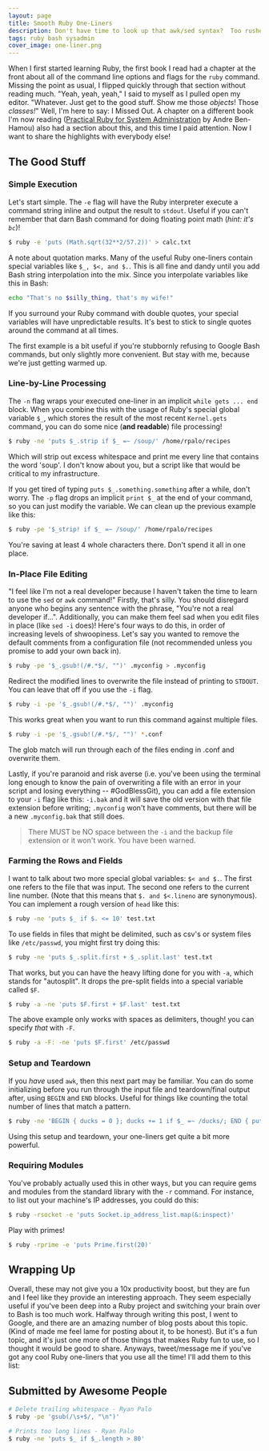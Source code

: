 ```yaml
---
layout: page
title: Smooth Ruby One-Liners
description: Don't have time to look up that awk/sed syntax?  Too rushed to write a full script?  Let these Ruby one-liners do the heavy lifting for you.
tags: ruby bash sysadmin
cover_image: one-liner.png 
---
```


When I first started learning Ruby, the first book I read had a chapter at the front about all of the command line options and flags for the `ruby` command.  Missing the point as usual, I flipped quickly through that section without reading much.  "Yeah, yeah, yeah," I said to myself as I pulled open my editor.  "Whatever.  Just get to the good stuff.  Show me those *objects*!  Those *classes!*"  Well, I'm here to say: I Missed Out.  A chapter on a different book I'm now reading ([Practical Ruby for System Administration](http://www.apress.com/us/book/9781590598214) by Andre Ben-Hamou) also had a section about this, and this time I paid attention.  Now I want to share the highlights with everybody else!

## The Good Stuff

### Simple Execution

Let's start simple.  The `-e` flag will have the Ruby interpreter execute a command string inline and output the result to `stdout`.  Useful if you can't remember that darn Bash command for doing floating point math (*hint: it's `bc`*)!

```bash
$ ruby -e 'puts (Math.sqrt(32**2/57.2))' > calc.txt
```

A note about quotation marks.  Many of the useful Ruby one-liners contain special variables like `$_, $<, and $.`.  This is all fine and dandy until you add Bash string interpolation into the mix.  Since you interpolate variables like this in Bash:

```bash
echo "That's no $silly_thing, that's my wife!"
```

If you surround your Ruby command with double quotes, your special variables will have unpredictable results.  It's best to stick to single quotes around the command at all times.

The first example is a bit useful if you're stubbornly refusing to Google Bash commands, but only slightly more convenient.  But stay with me, because we're just getting warmed up.

### Line-by-Line Processing

The `-n` flag wraps your executed one-liner in an implicit `while gets ... end` block.  When you combine this with the usage of Ruby's special global variable `$_`, which stores the result of the most recent `Kernel.gets` command, you can do some nice (**and readable**) file processing!

```bash
$ ruby -ne 'puts $_.strip if $_ =~ /soup/' /home/rpalo/recipes
```

Which will strip out excess whitespace and print me every line that contains the word 'soup'.  I don't know about you, but a script like that would be critical to my infrastructure.

If you get tired of typing `puts $_.something.something` after a while, don't worry.  The `-p` flag drops an implicit `print $_` at the end of your command, so you can just modify the variable.  We can clean up the previous example like this:

```bash
$ ruby -pe '$_strip! if $_ =~ /soup/' /home/rpalo/recipes
```

You're saving at least 4 whole characters there.  Don't spend it all in one place.

### In-Place File Editing

"I feel like I'm not a real developer because I haven't taken the time to learn to use the `sed` or `awk` command!"  Firstly, that's silly.  You should disregard anyone who begins any sentence with the phrase, "You're not a real developer if...".  Additionally, you can make them feel sad when you edit files in place (like `sed -i` does)!  Here's four ways to do this, in order of increasing levels of shwoopiness.  Let's say you wanted to remove the default comments from a configuration file (not recommended unless you promise to add your own back in).

```bash
$ ruby -pe '$_.gsub!(/#.*$/, "")' .myconfig > .myconfig
```

Redirect the modified lines to overwrite the file instead of printing to `STDOUT`.  You can leave that off if you use the `-i` flag.

```bash
$ ruby -i -pe '$_.gsub!(/#.*$/, "")' .myconfig
```

This works great when you want to run this command against multiple files.

```bash
$ ruby -i -pe '$_.gsub!(/#.*$/, "")' *.conf
```

The glob match will run through each of the files ending in .conf and overwrite them.

Lastly, if you're paranoid and risk averse (i.e. you've been using the terminal long enough to know the pain of overwriting a file with an error in your script and losing everything -- #GodBlessGit), you can add a file extension to your `-i` flag like this: `-i.bak` and it will save the old version with that file extension before writing; `.myconfig` won't have comments, but there will be a new `.myconfig.bak` that still does.

> There MUST be NO space between the `-i` and the backup file extension or it won't work.  You have been warned.

### Farming the Rows and Fields

I want to talk about two more special global variables: `$< and $.`.  The first one refers to the file that was input.  The second one refers to the current line number.  (Note that this means that `$. and $<.lineno` are synonymous).  You can implement a rough version of `head` like this:

```bash
$ ruby -ne 'puts $_ if $. <= 10' test.txt
```

To use fields in files that might be delimited, such as csv's or system files like `/etc/passwd`, you might first try doing this:

```bash
$ ruby -ne 'puts $_.split.first + $_.split.last' test.txt
```

That works, but you can have the heavy lifting done for you with `-a`, which stands for "autosplit".  It drops the pre-split fields into a special variable called `$F`.

```bash
$ ruby -a -ne 'puts $F.first + $F.last' test.txt
```

The above example only works with spaces as delimiters, though!  you can specify *that* with `-F`.

```bash
$ ruby -a -F: -ne 'puts $F.first' /etc/passwd
```

### Setup and Teardown

If you *have* used `awk`, then this next part may be familiar.  You can do some initializing before you run through the input file and teardown/final output after, using `BEGIN` and `END` blocks.  Useful for things like counting the total number of lines that match a pattern.

```bash
$ ruby -ne 'BEGIN { ducks = 0 }; ducks += 1 if $_ =~ /ducks/; END { puts ducks }' duckfile.txt
```

Using this setup and teardown, your one-liners get quite a bit more powerful.

### Requiring Modules

You've probably actually used this in other ways, but you can require gems and modules from the standard library with the `-r` command.  For instance, to list out your machine's IP addresses, you could do this:

```bash
$ ruby -rsocket -e 'puts Socket.ip_address_list.map(&:inspect)'
```

Play with primes!

```bash
$ ruby -rprime -e 'puts Prime.first(20)'
```

## Wrapping Up

Overall, these may not give you a 10x productivity boost, but they are fun and I feel like they provide an interesting approach.  They seem especially useful if you've been deep into a Ruby project and switching your brain over to Bash is too much work.  Halfway through writing this post, I went to Google, and there are an amazing number of blog posts about this topic.  (Kind of made me feel lame for posting about it, to be honest).  But it's a fun topic, and it's just one more of those things that makes Ruby fun to use, so I thought it would be good to share.  Anyways, tweet/message me if you've got any cool Ruby one-liners that you use all the time!  I'll add them to this list:

## Submitted by Awesome People

```bash
# Delete trailing whitespace - Ryan Palo
$ ruby -pe 'gsub(/\s+$/, "\n")'

# Prints too long lines - Ryan Palo
$ ruby -ne 'puts $_ if $_.length > 80'
```

